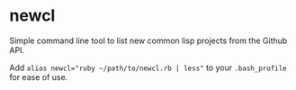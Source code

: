# newcl

Simple command line tool to list new common lisp projects from the Github API.

Add `alias newcl="ruby ~/path/to/newcl.rb | less"` to your `.bash_profile` for ease of use.
